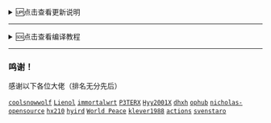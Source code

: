
<details>
  编译K3固件养老专用
<summary>🆙点击查看更新说明</summary>
<br>

2022年10月9号，因为上游Lienol大佬删除了22.03源码，我这里也就把22.03改成他的21.02源码了，编译脚本的ubuntu也从20.04改成22.04


2022年7月28号，编译时候在diy-part.sh文件里面可以对OpenClash代码进行分支选择，可选master或者dev分支，选错或者不选就默认使用master分支


2022年7月6号16点，去除重复插件


2022年4月27号修改
  
1、把 build/openwrt_amlogic/diy-part.sh 里面的晶晨打包组合的路径修改过了，请及时更新

2、把编译的时候不想要的固件或者文件的删除方法修改过了，注意diy-part.sh的代码路径也修改过了，要及时更新，新删除方法请到《[`删除不想要的固件或者文件`](https://github.com/danshui-git/shuoming/blob/master/%E5%9B%BA%E4%BB%B6%E6%96%87%E4%BB%B6%E5%A4%B9%E6%95%B4%E7%90%86.md)》查看说明

<br />
</details>

---
<details>
<summary>🆘点击查看编译教程</summary>
<br>

## [`github编译教程`](https://github.com/danshui-git/shuoming#readme)

---
#### [`本地Ubuntu一键编译`](https://github.com/281677160/bendi)
#### [`本地一键提取.config然后在云编译脚本使用`](https://github.com/danshui-git/shuoming/blob/master/yijianconfig.md)

<br />
</details>


---
 ### 鸣谢！
 感谢以下各位大佬（排名无分先后）<br />
 
 [`coolsnowwolf`](https://github.com/coolsnowwolf/lede/tree/master)
 [`Lienol`](https://github.com/Lienol/openwrt/tree/21.02)
 [`immortalwrt`](https://github.com/immortalwrt/immortalwrt)
 [`P3TERX`](https://github.com/P3TERX/Actions-OpenWrt)
 [`Hyy2001X`](https://github.com/Hyy2001X/AutoBuild-Actions)
 [`dhxh`](https://github.com/dhxh/Openwrt-Build)
 [`ophub`](https://github.com/ophub/amlogic-s9xxx-openwrt)
 [`nicholas-opensource`](https://github.com/nicholas-opensource/OpenWrt-Autobuild)
 [`hx210`](#/README.md)
 [`hyird`](#/README.md)
 [`World Peace`](#/README.md)
 [`klever1988`](https://github.com/klever1988/cachewrtbuild)
 [`actions`](https://github.com/actions/upload-artifact)
 [`svenstaro`](https://github.com/svenstaro/upload-release-action)
